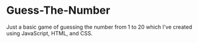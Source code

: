 # Guess-The-Number
Just a basic game of guessing the number from 1 to 20 which I've created using JavaScript, HTML, and CSS.
